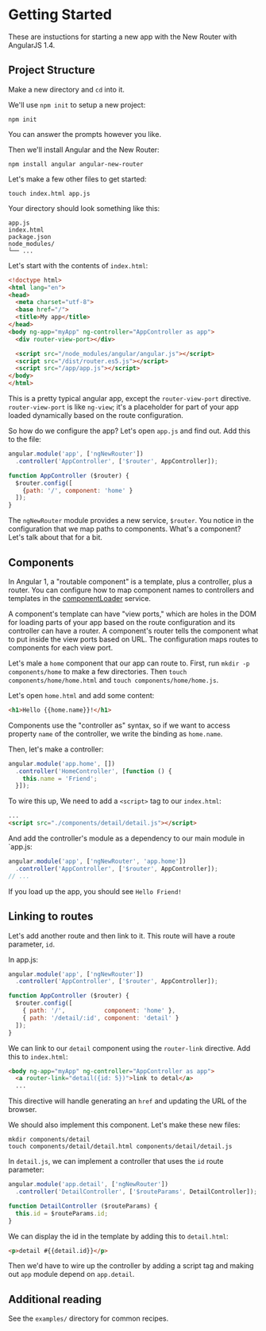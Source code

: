 # Getting Started

These are instuctions for starting a new app with the New Router with AngularJS 1.4.

## Project Structure

Make a new directory and `cd` into it.

We'll use `npm init` to setup a new project:

```
npm init
```

You can answer the prompts however you like.

Then we'll install Angular and the New Router:

```
npm install angular angular-new-router
```

Let's make a few other files to get started:

```
touch index.html app.js
```

Your directory should look something like this:

```
app.js
index.html
package.json
node_modules/
└── ...
```


Let's start with the contents of `index.html`:

```html
<!doctype html>
<html lang="en">
<head>
  <meta charset="utf-8">
  <base href="/">
  <title>My app</title>
</head>
<body ng-app="myApp" ng-controller="AppController as app">
  <div router-view-port></div>

  <script src="/node_modules/angular/angular.js"></script>
  <script src="/dist/router.es5.js"></script>
  <script src="/app/app.js"></script>
</body>
</html>
```

This is a pretty typical angular app, except the `router-view-port` directive.
`router-view-port` is like `ng-view`; it's a placeholder for part of your app loaded
dynamically based on the route configuration.

So how do we configure the app? Let's open `app.js` and find out. Add this to the file:

```js
angular.module('app', ['ngNewRouter'])
  .controller('AppController', ['$router', AppController]);

function AppController ($router) {
  $router.config([
    {path: '/', component: 'home' }
  ]);
}
```

The `ngNewRouter` module provides a new service, `$router`. You notice in the configuration that
we map paths to components. What's a component? Let's talk about that for a bit.


## Components

In Angular 1, a "routable component" is a template, plus a controller, plus a router.
You can configure how to map component names to controllers and templates in the [componentLoader](componentLoaderProvider) service.

<!--
<aside class="implementation detail">
In Angular 2, the DI system understands how to... .

In Angular 1, we need this component system to hook up child routers.
</aside>
-->

A component's template can have "view ports," which are holes in the DOM for loading parts of your app based on the route configuration and its controller can have a router.
A component's router tells the component what to put inside the view ports based on URL.
The configuration maps routes to components for each view port.

Let's male a `home` component that our app can route to. First, run `mkdir -p components/home` to make a few directories.
Then `touch components/home/home.html` and `touch components/home/home.js`.

Let's open `home.html` and add some content:

```html
<h1>Hello {{home.name}}!</h1>
```

Components use the "controller as" syntax, so if we want to access property `name` of the controller, we write the binding as `home.name`.

Then, let's make a controller:

```js
angular.module('app.home', [])
  .controller('HomeController', [function () {
    this.name = 'Friend';
  }]);
```

To wire this up, We need to add a `<script>` tag to our `index.html`:

```html
...
<script src="./components/detail/detail.js"></script>
```

And add the controller's module as a dependency to our main module in `app.js:

```js
angular.module('app', ['ngNewRouter', 'app.home'])
  .controller('AppController', ['$router', AppController]);
// ...
```

If you load up the app, you should see `Hello Friend!`


## Linking to routes

Let's add another route and then link to it. This route will have a route parameter, `id`.

In app.js:

```js
angular.module('app', ['ngNewRouter'])
  .controller('AppController', ['$router', AppController]);

function AppController ($router) {
  $router.config([
    { path: '/',           component: 'home' },
    { path: '/detail/:id', component: 'detail' }
  ]);
}
```

We can link to our `detail` component using the `router-link` directive.
Add this to `index.html`:

```html
<body ng-app="myApp" ng-controller="AppController as app">
  <a router-link="detail({id: 5})">link to detal</a>
  ...
```

This directive will handle generating an `href` and updating the URL of the browser.

We should also implement this component. Let's make these new files:

```
mkdir components/detail
touch components/detail/detail.html components/detail/detail.js
```

In `detail.js`, we can implement a controller that uses the `id` route parameter:

```js
angular.module('app.detail', ['ngNewRouter'])
  .controller('DetailController', ['$routeParams', DetailController]);

function DetailController ($routeParams) {
  this.id = $routeParams.id;
}
```

We can display the id in the template by adding this to `detail.html`:

```html
<p>detail #{{detail.id}}</p>
```

Then we'd have to wire up the controller by adding a script tag and making out `app` module depend on `app.detail`.


## Additional reading

See the `examples/` directory for common recipes.
